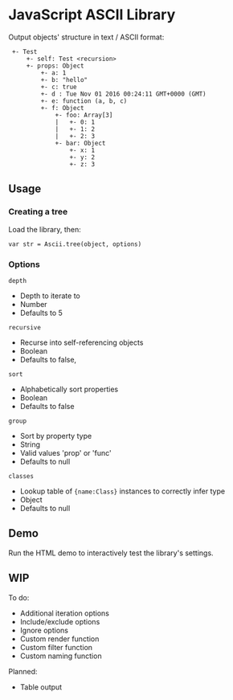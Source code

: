 # JavaScript ASCII Library 

Output objects' structure in text / ASCII format:

```
 +- Test
     +- self: Test <recursion>
     +- props: Object
         +- a: 1
         +- b: "hello"
         +- c: true
         +- d : Tue Nov 01 2016 00:24:11 GMT+0000 (GMT)
         +- e: function (a, b, c)
         +- f: Object
             +- foo: Array[3]
             |   +- 0: 1
             |   +- 1: 2
             |   +- 2: 3
             +- bar: Object
                 +- x: 1
                 +- y: 2
                 +- z: 3
```

## Usage

### Creating a tree

Load the library, then:

```
var str = Ascii.tree(object, options)
```

### Options


`depth`

- Depth to iterate to
- Number
- Defaults to 5

`recursive`
 
- Recurse into self-referencing objects
- Boolean
- Defaults to false,

`sort`

- Alphabetically sort properties
- Boolean
- Defaults to false

`group`

- Sort by property type
- String
- Valid values 'prop' or 'func'
- Defaults to null

`classes`
   
- Lookup table of `{name:Class}` instances to correctly infer type
- Object
- Defaults to null

## Demo

Run the HTML demo to interactively test the library's settings.

## WIP

To do:

- Additional iteration options
- Include/exclude options
- Ignore options
- Custom render function
- Custom filter function
- Custom naming function

Planned:

- Table output
